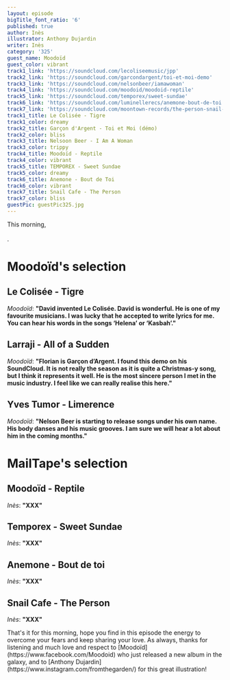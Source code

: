 ```yaml
---
layout: episode
bigTitle_font_ratio: '6'
published: true
author: Inès
illustrator: Anthony Dujardin
writer: Inès
category: '325'
guest_name: Moodoïd
guest_color: vibrant
track1_link: 'https://soundcloud.com/lecoliseemusic/jpp'
track2_link: 'https://soundcloud.com/garcondargent/toi-et-moi-demo'
track3_link: 'https://soundcloud.com/nelsonbeer/iamawoman'
track4_link: 'https://soundcloud.com/moodoid/moodoid-reptile'
track5_link: 'https://soundcloud.com/temporex/sweet-sundae'
track6_link: 'https://soundcloud.com/luminellerecs/anemone-bout-de-toi'
track7_link: 'https://soundcloud.com/moontown-records/the-person-snail-cafe'
track1_title: Le Colisée - Tigre
track1_color: dreamy
track2_title: Garçon d'Argent - Toi et Moi (démo)
track2_color: bliss
track3_title: Nelsoon Beer - I Am A Woman
track3_color: trippy
track4_title: Moodoïd - Reptile
track4_color: vibrant
track5_title: TEMPOREX - Sweet Sundae
track5_color: dreamy
track6_title: Anemone - Bout de Toi
track6_color: vibrant
track7_title: Snail Cafe - The Person
track7_color: bliss
guestPic: guestPic325.jpg
---
```

<p id="introduction">This morning,
<br><br>
.</p>

 

# Moodoïd's selection


## Le Colisée - Tigre
_Moodoïd_: **"**David invented Le Colisée. David is wonderful. He is one of my favourite musicians. I was lucky that he accepted to write lyrics for me. You can hear his words in the songs ‘Helena’ or ‘Kasbah’.**"**

## Larraji - All of a Sudden
_Moodoïd_: **"**Florian is Garçon d’Argent. I found this demo on his SoundCloud. It is not really the season as it is quite a Christmas-y song, but I think it represents it well. He is the most sincere person I met in the music industry. I feel like we can really realise this here.**"**

## Yves Tumor - Limerence
_Moodoïd_: **"**Nelson Beer is starting to release songs under his own name. His body danses and his music grooves. I am sure we will hear a lot about him in the coming months.**"**


# MailTape's selection

## Moodoïd - Reptile
_Inès_: **"**XXX**"**

## Temporex - Sweet Sundae
_Inès_: **"**XXX**"**

## Anemone - Bout de toi
_Inès_: **"**XXX**"**

## Snail Cafe - The Person
_Inès_: **"**XXX**"**

<p id="outroduction">That's it for this morning, hope you find in this episode the energy to overcome your fears and keep sharing your love. As always, thanks for listening and much love and respect to [Moodoïd](https://www.facebook.com/Moodoid) who just released a new album in the galaxy, and to [Anthony Dujardin](https://www.instagram.com/fromthegarden/) for this great illustration!</p>
